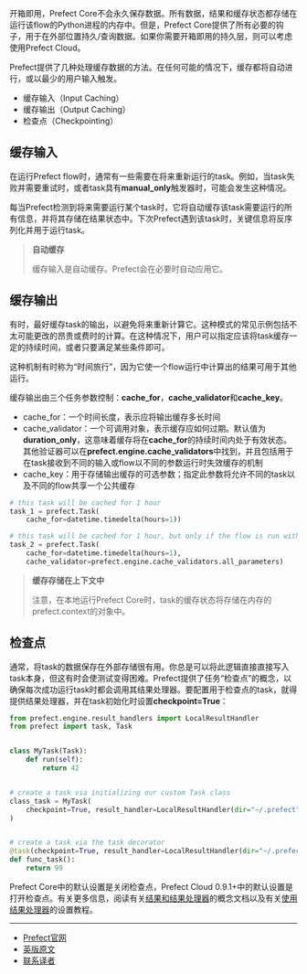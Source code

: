 开箱即用，Prefect Core不会永久保存数据。所有数据，结果和缓存状态都存储在运行该flow的Python进程的内存中。但是，Prefect Core提供了所有必要的钩子，用于在外部位置持久/查询数据。如果你需要开箱即用的持久层，则可以考虑使用Prefect Cloud。

Prefect提供了几种处理缓存数据的方法。在任何可能的情况下，缓存都将自动进行，或以最少的用户输入触发。

 - 缓存输入（Input Caching）
 - 缓存输出（Output Caching）
 - 检查点（Checkpointing）

## 缓存输入

在运行Prefect flow时，通常有一些需要在将来重新运行的task。例如，当task失败并需要重试时，或者task具有**manual_only**触发器时，可能会发生这种情况。

每当Prefect检测到将来需要运行某个task时，它将自动缓存该task需要运行的所有信息，并将其存储在结果状态中。下次Prefect遇到该task时，关键信息将反序列化并用于运行task。

> 
> **自动缓存**
> 
> 缓存输入是自动缓存。Prefect会在必要时自动应用它。
> 

## 缓存输出

有时，最好缓存task的输出，以避免将来重新计算它。这种模式的常见示例包括不太可能更改的昂贵或费时的计算。在这种情况下，用户可以指定应该将task缓存一定的持续时间，或者只要满足某些条件即可。

这种机制有时称为“时间旅行”，因为它使一个flow运行中计算出的结果可用于其他运行。

缓存输出由三个任务参数控制：**cache_for**，**cache_validator**和**cache_key**。

 - cache_for：一个时间长度，表示应将输出缓存多长时间
 - cache_validator：一个可调用对象，表示缓存应如何过期。默认值为**duration_only**，这意味着缓存将在**cache_for**的持续时间内处于有效状态。其他验证器可以在**prefect.engine.cache_validators**中找到，并且包括用于在task接收到不同的输入或flow以不同的参数运行时失效缓存的机制
 - cache_key：用于存储输出缓存的可选参数；指定此参数将允许不同的task以及不同的flow共享一个公共缓存

````Python
# this task will be cached for 1 hour
task_1 = prefect.Task(
    cache_for=datetime.timedelta(hours=1))

# this task will be cached for 1 hour, but only if the flow is run with the same parameters
task_2 = prefect.Task(
    cache_for=datetime.timedelta(hours=1),
    cache_validator=prefect.engine.cache_validators.all_parameters)
````

> 
> **缓存存储在上下文中**
> 
> 注意，在本地运行Prefect Core时，task的缓存状态将存储在内存的prefect.context的对象中。

## 检查点

通常，将task的数据保存在外部存储很有用。你总是可以将此逻辑直接直接写入task本身，但这有时会使测试变得困难。Prefect提供了任务“检查点”的概念，以确保每次成功运行task时都会调用其结果处理器。要配置用于检查点的task，就得提供结果处理器，并在task初始化时设置**checkpoint=True**：

````Python
from prefect.engine.result_handlers import LocalResultHandler
from prefect import task, Task


class MyTask(Task):
    def run(self):
        return 42


# create a task via initializing our custom Task class
class_task = MyTask(
    checkpoint=True, result_handler=LocalResultHandler(dir="~/.prefect")
)


# create a task via the task decorator
@task(checkpoint=True, result_handler=LocalResultHandler(dir="~/.prefect"))
def func_task():
    return 99
````

Prefect Core中的默认设置是关闭检查点，Prefect Cloud 0.9.1+中的默认设置是打开检查点。有关更多信息，阅读有关[结果和结果处理器](https://docs.prefect.io/core/concepts/results.html)的概念文档以及有关[使用结果处理器](https://docs.prefect.io/core/advanced_tutorials/using-result-handlers.html)的设置教程。

***

- [Prefect官网](https://www.prefect.io/)
- [英版原文](https://docs.prefect.io/core/concepts/persistence.html)
- [联系译者](https://github.com/listen-lavender)

